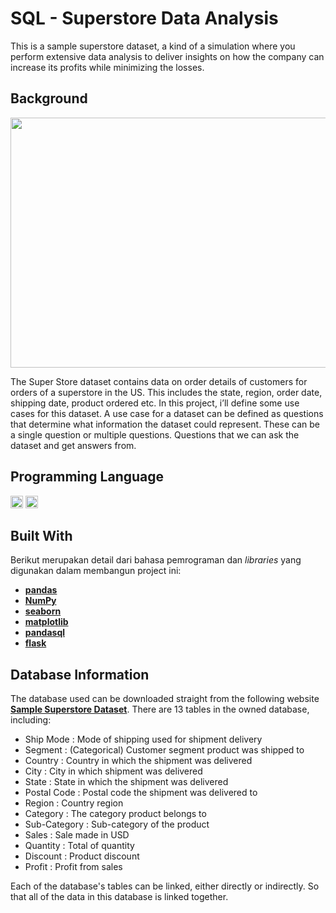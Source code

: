 # SQL - Superstore Data Analysis
This is a sample superstore dataset, a kind of a simulation where you perform extensive data analysis to deliver insights on how the company can increase its profits while minimizing the losses.

## Background
<p align="center">
  <img width="600" height="400" src="https://cdn.pixabay.com/photo/2016/01/27/22/10/shopping-1165437_960_720.jpg">
</p>
The Super Store dataset contains data on order details of customers for orders of a superstore in the US. This includes the state, region, order date, shipping date, product ordered etc. In this project, i’ll define some use cases for this dataset. A use case for a dataset can be defined as questions that determine what information the dataset could represent. These can be a single question or multiple questions. Questions that we can ask the dataset and get answers from.

## Programming Language
<img src="https://upload.wikimedia.org/wikipedia/commons/thumb/c/c3/Python-logo-notext.svg/640px-Python-logo-notext.svg.png" width="20" height="20" /> <img src="https://encrypted-tbn0.gstatic.com/images?q=tbn:ANd9GcQgQejmuwOaqLE3MboVe3ftOnRAjhm4vm6dbfAuC3dy5zs5ggVEYAxPkr2UHR1Xi3mF12Y&usqp=CAU" width="20" height="20" />

## Built With
Berikut merupakan detail dari bahasa pemrograman dan _libraries_ yang digunakan dalam membangun project ini:<br>
- [**pandas**](https://pandas.pydata.org/)<br>
- [**NumPy**](https://numpy.org/)<br>
- [**seaborn**](https://seaborn.pydata.org/)<br>
- [**matplotlib**](https://matplotlib.org/)<br>
- [**pandasql**](https://pypi.org/project/pandasql/)<br>
- [**flask**](https://flask.palletsprojects.com/en/2.1.x/installation/)

## Database Information
The database used can be downloaded straight from the following website [**Sample Superstore Dataset**](https://www.kaggle.com/datasets/bravehart101/sample-supermarket-dataset). There are 13 tables in the owned database, including:<br>
- Ship Mode : Mode of shipping used for shipment delivery <br>
- Segment : (Categorical) Customer segment product was shipped to <br>
- Country : Country in which the shipment was delivered <br>
- City : City in which shipment was delivered <br>
- State : State in which the shipment was delivered <br>
- Postal Code : Postal code the shipment was delivered to <br>
- Region : Country region <br>
- Category : The category product belongs to <br>
- Sub-Category : Sub-category of the product <br>
- Sales : Sale made in USD <br>
- Quantity : Total of quantity <br>
- Discount : Product discount
- Profit : Profit from sales

Each of the database's tables can be linked, either directly or indirectly. So that all of the data in this database is linked together.
